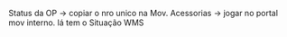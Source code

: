 Status da OP → copiar o nro unico na Mov. Acessorias → jogar no portal mov interno. lá tem o Situação WMS